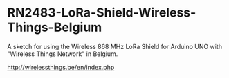 # RN2483-LoRa-Shield-Wireless-Things-Belgium
A sketch for using the Wireless 868 MHz LoRa Shield for Arduino UNO with "Wireless Things Network" in Belgium.

http://wirelessthings.be/en/index.php
